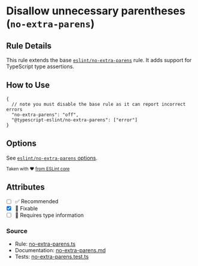 # Disallow unnecessary parentheses (`no-extra-parens`)

## Rule Details

This rule extends the base [`eslint/no-extra-parens`](https://eslint.org/docs/rules/no-extra-parens) rule.
It adds support for TypeScript type assertions.

## How to Use

```jsonc
{
  // note you must disable the base rule as it can report incorrect errors
  "no-extra-parens": "off",
  "@typescript-eslint/no-extra-parens": ["error"]
}
```

## Options

See [`eslint/no-extra-parens` options](https://eslint.org/docs/rules/no-extra-parens#options).

<sup>

Taken with ❤️ [from ESLint core](https://github.com/eslint/eslint/blob/main/docs/rules/no-extra-parens.md)

</sup>

## Attributes

- [ ] ✅ Recommended
- [x] 🔧 Fixable
- [ ] 💭 Requires type information

### Source

- Rule: [no-extra-parens.ts](https://github.com/typescript-eslint/typescript-eslint/blob/main/packages/eslint-plugin/src/rules/no-extra-parens.ts)
- Documentation: [no-extra-parens.md](https://github.com/typescript-eslint/typescript-eslint/blob/main/packages/eslint-plugin/docs/rules/no-extra-parens.md)
- Tests: [no-extra-parens.test.ts](https://github.com/typescript-eslint/typescript-eslint/blob/main/packages/eslint-plugin/tests/rules/no-extra-parens.test.ts)
